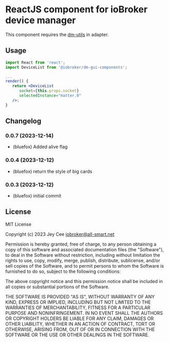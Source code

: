 # ReactJS component for ioBroker device manager
This component requires the [dm-utils](https://github.com/ioBroker/dm-utils) in adapter.

## Usage
```jsx
import React from 'react';
import DeviceList from '@iobroker/dm-gui-components';

...
render() {
   return <DeviceList
      socket={this.props.socket}
      selectedInstance="matter.0"
   />;
}
```
<!--
	Placeholder for the next version (at the beginning of the line):
	### **WORK IN PROGRESS**
-->

## Changelog
### 0.0.7 (2023-12-14)
* (bluefox) Added alive flag

### 0.0.4 (2023-12-12)
* (bluefox) return the style of big cards

### 0.0.3 (2023-12-12)
* (bluefox) initial commit

## License
MIT License

Copyright (c) 2023 Jey Cee <iobroker@all-smart.net>

Permission is hereby granted, free of charge, to any person obtaining a copy
of this software and associated documentation files (the "Software"), to deal
in the Software without restriction, including without limitation the rights
to use, copy, modify, merge, publish, distribute, sublicense, and/or sell
copies of the Software, and to permit persons to whom the Software is
furnished to do so, subject to the following conditions:

The above copyright notice and this permission notice shall be included in all
copies or substantial portions of the Software.

THE SOFTWARE IS PROVIDED "AS IS", WITHOUT WARRANTY OF ANY KIND, EXPRESS OR
IMPLIED, INCLUDING BUT NOT LIMITED TO THE WARRANTIES OF MERCHANTABILITY,
FITNESS FOR A PARTICULAR PURPOSE AND NONINFRINGEMENT. IN NO EVENT SHALL THE
AUTHORS OR COPYRIGHT HOLDERS BE LIABLE FOR ANY CLAIM, DAMAGES OR OTHER
LIABILITY, WHETHER IN AN ACTION OF CONTRACT, TORT OR OTHERWISE, ARISING FROM,
OUT OF OR IN CONNECTION WITH THE SOFTWARE OR THE USE OR OTHER DEALINGS IN THE
SOFTWARE.
